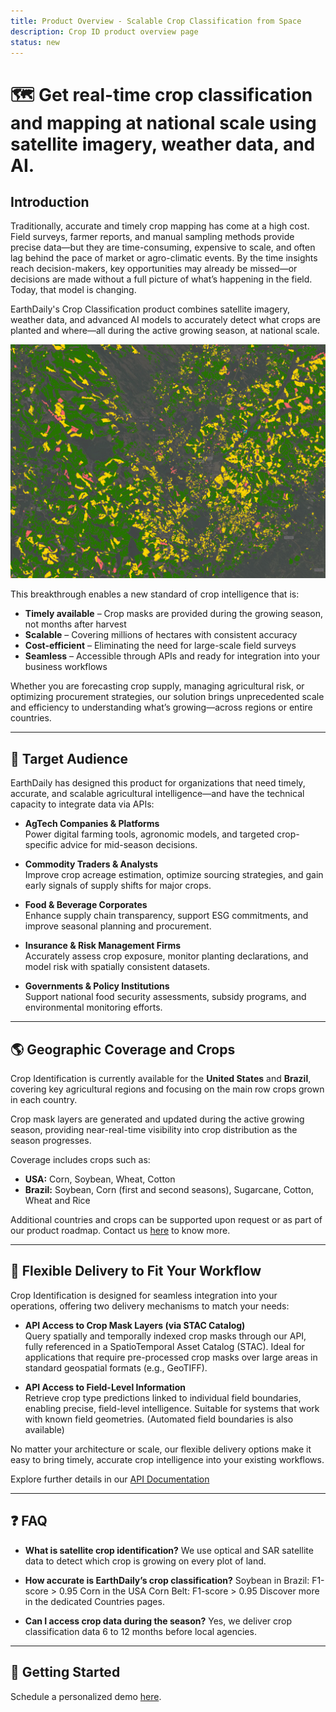 ```yaml
---
title: Product Overview - Scalable Crop Classification from Space
description: Crop ID product overview page
status: new
---
```

<meta property="og:title" content="Discover EarthDaily's scalable crop identification solution using satellite imagery and AI. Real-time crop maps, field-level insights, and seamless API delivery for agriculture.">

# 🗺️ Get real-time crop classification and mapping at national scale using satellite imagery, weather data, and AI.

## Introduction  
Traditionally, accurate and timely crop mapping has come at a high cost. Field surveys, farmer reports, and manual sampling methods provide precise data—but they are time-consuming, expensive to scale, and often lag behind the pace of market or agro-climatic events. By the time insights reach decision-makers, key opportunities may already be missed—or decisions are made without a full picture of what’s happening in the field. Today, that model is changing.

EarthDaily's Crop Classification product combines satellite imagery, weather data, and advanced AI models to accurately detect what crops are planted and where—all during the active growing season, at national scale.

![Overview](../../assets/agro/crop-identification/overview.png)

This breakthrough enables a new standard of crop intelligence that is:  
- **Timely available** – Crop masks are provided during the growing season, not months after harvest  
- **Scalable** – Covering millions of hectares with consistent accuracy  
- **Cost-efficient** – Eliminating the need for large-scale field surveys  
- **Seamless** – Accessible through APIs and ready for integration into your business workflows  

Whether you are forecasting crop supply, managing agricultural risk, or optimizing procurement strategies, our solution brings unprecedented scale and efficiency to understanding what’s growing—across regions or entire countries.

---

## 👥 Target Audience  
EarthDaily has designed this product for organizations that need timely, accurate, and scalable agricultural intelligence—and have the technical capacity to integrate data via APIs:

- **AgTech Companies & Platforms**  
Power digital farming tools, agronomic models, and targeted crop-specific advice for mid-season decisions.

- **Commodity Traders & Analysts**  
Improve crop acreage estimation, optimize sourcing strategies, and gain early signals of supply shifts for major crops.

- **Food & Beverage Corporates**  
Enhance supply chain transparency, support ESG commitments, and improve seasonal planning and procurement.

- **Insurance & Risk Management Firms**  
Accurately assess crop exposure, monitor planting declarations, and model risk with spatially consistent datasets.

- **Governments & Policy Institutions**  
Support national food security assessments, subsidy programs, and environmental monitoring efforts.

---

## 🌎 Geographic Coverage and Crops  
Crop Identification is currently available for the **United States** and **Brazil**, covering key agricultural regions and focusing on the main row crops grown in each country.  

Crop mask layers are generated and updated during the active growing season, providing near-real-time visibility into crop distribution as the season progresses.

Coverage includes crops such as:  
- **USA:** Corn, Soybean, Wheat, Cotton  
- **Brazil:** Soybean, Corn (first and second seasons), Sugarcane, Cotton, Wheat and Rice  

Additional countries and crops can be supported upon request or as part of our product roadmap. Contact us [here](https://earthdaily.com/contact) to know more.

---

## 🔧 Flexible Delivery to Fit Your Workflow  
Crop Identification is designed for seamless integration into your operations, offering two delivery mechanisms to match your needs:

- **API Access to Crop Mask Layers (via STAC Catalog)**  
Query spatially and temporally indexed crop masks through our API, fully referenced in a SpatioTemporal Asset Catalog (STAC). Ideal for applications that require pre-processed crop masks over large areas in standard geospatial formats (e.g., GeoTIFF).

- **API Access to Field-Level Information**  
Retrieve crop type predictions linked to individual field boundaries, enabling precise, field-level intelligence. Suitable for systems that work with known field geometries. (Automated field boundaries is also available)

No matter your architecture or scale, our flexible delivery options make it easy to bring timely, accurate crop intelligence into your existing workflows.

Explore further details in our [API Documentation](#)

---

## ❓ FAQ  

- **What is satellite crop identification?**
We use optical and SAR satellite data to detect which crop is growing on every plot of land.

- **How accurate is EarthDaily’s crop classification?**
Soybean in Brazil: F1-score > 0.95
Corn in the USA Corn Belt: F1-score > 0.95
Discover more in the dedicated Countries pages.

- **Can I access crop data during the season?**
Yes, we deliver crop classification data 6 to 12 months before local agencies.

---

## 🧭 Getting Started  
Schedule a personalized demo [here](https://earthdaily.com/contact).

